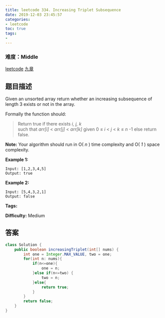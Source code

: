 ```yaml
---
title: leetcode 334. Increasing Triplet Subsequence
date: 2019-12-03 23:45:57
categories:
- leetcode
toc: true
tags:
- 
---
```

### 难度：Middle

<a href="https://leetcode.com/problems/increasing-triplet-subsequence/">leetcode</a>
<a href="https://www.jiuzhang.com/solution/increasing-triplet-subsequence/">九章</a>
## 题目描述
Given an unsorted array return whether an increasing subsequence of length 3
exists or not in the array.

Formally the function should:

> Return true if there exists _i, j, k_  
>  such that _arr[i]_ < _arr[j]_ < _arr[k]_ given 0 ≤ _i_ < _j_ < _k_ ≤ _n_ -1
> else return false.

**Note:** Your algorithm should run in O( _n_ ) time complexity and O( _1_ )
space complexity.

**Example 1:**
        
    Input: [1,2,3,4,5]
    Output: true
    

**Example 2:**
        
    Input: [5,4,3,2,1]
    Output: false
    


**Tags:** 

**Difficulty:** Medium
## 答案
<!--more-->
```java
class Solution {
    public boolean increasingTriplet(int[] nums) {
        int one = Integer.MAX_VALUE, two = one;
        for(int n: nums){
            if(n<=one){
                one = n;
            }else if(n<=two) {
                two = n;
            }else{
                return true;
            }
        }
        return false;
    }
}
```
